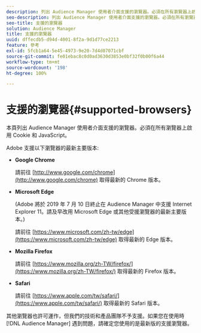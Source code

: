 ```yaml
---
description: 列出 Audience Manager 使用者介面支援的瀏覽器。必須在所有瀏覽器上啟用 Cookie 和 JavaScript。
seo-description: 列出 Audience Manager 使用者介面支援的瀏覽器。必須在所有瀏覽器上啟用 Cookie 和 JavaScript。
seo-title: 支援的瀏覽器
solution: Audience Manager
title: 支援的瀏覽器
uuid: dffecdb5-d94d-4001-8f2a-9d1d77ce2213
feature: 參考
exl-id: 5fcb1a64-5e45-4973-9e20-7d4d07071cbf
source-git-commit: fe01ebac8c0d0ad3630d3853e0bf32f0b00f6a44
workflow-type: tm+mt
source-wordcount: '198'
ht-degree: 100%

---
```


# 支援的瀏覽器{#supported-browsers}

本頁列出 Audience Manager 使用者介面支援的瀏覽器。必須在所有瀏覽器上啟用 Cookie 和 JavaScript。

<!-- 

c_supported_browsers.xml

 -->

Adobe 支援以下瀏覽器的最新主要版本:

* **Google Chrome**

   請前往 [http://www.google.com/chrome](http://www.google.com/chrome) 取得最新的 Chrome 版本。

* **Microsoft Edge**

   (Adobe 將於 2019 年 7 月 10 日終止在 Audience Manager 中支援 Internet Explorer 11。請及早改用 Microsoft Edge 或其他受援瀏覽器的最新主要版本。)

   請前往 [https://www.microsoft.com/zh-tw/edge](https://www.microsoft.com/zh-tw/edge) 取得最新的 Edge 版本。

* **Mozilla Firefox**

   請前往 [https://www.mozilla.org/zh-TW/firefox/](https://www.mozilla.org/zh-TW/firefox/) 取得最新的 Firefox 版本。

* **Safari**

   請前往 [https://www.apple.com/tw/safari/](https://www.apple.com/tw/safari/) 取得最新的 Safari 版本。

其他瀏覽器也許可運作，但我們的技術和產品團隊不予支援。如果您在使用時 [!DNL Audience Manager] 遇到問題，請確定您使用的是最新版的支援瀏覽器。
